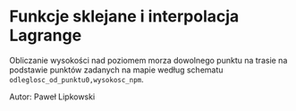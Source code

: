 # Funkcje sklejane i interpolacja Lagrange

Obliczanie wysokości nad poziomem morza dowolnego punktu na trasie na podstawie punktów zadanych na mapie według schematu `odleglosc_od_punktu0,wysokosc_npm`.

Autor: Paweł Lipkowski